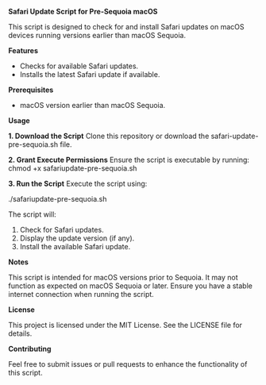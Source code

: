 **Safari Update Script for Pre-Sequoia macOS**

This script is designed to check for and install Safari updates on macOS devices running versions earlier than macOS Sequoia.

**Features**

- Checks for available Safari updates.
- Installs the latest Safari update if available.

**Prerequisites**

- macOS version earlier than macOS Sequoia.

**Usage**

**1. Download the Script**
Clone this repository or download the safari-update-pre-sequoia.sh file.

**2. Grant Execute Permissions**
Ensure the script is executable by running:
  chmod +x safariupdate-pre-sequoia.sh

**3. Run the Script**
Execute the script using:

./safariupdate-pre-sequoia.sh

The script will:

1. Check for Safari updates.
2. Display the update version (if any).
3. Install the available Safari update.

**Notes**

This script is intended for macOS versions prior to Sequoia. It may not function as expected on macOS Sequoia or later.
Ensure you have a stable internet connection when running the script.

**License**

This project is licensed under the MIT License. See the LICENSE file for details.

**Contributing**

Feel free to submit issues or pull requests to enhance the functionality of this script.
